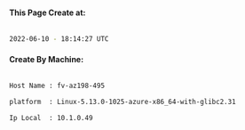 
   
#### This Page Create at:

```bash

2022-06-10 - 18:14:27 UTC

```

#### Create By Machine:

```bash

Host Name : fv-az198-495

platform  : Linux-5.13.0-1025-azure-x86_64-with-glibc2.31

Ip Local  : 10.1.0.49

```


